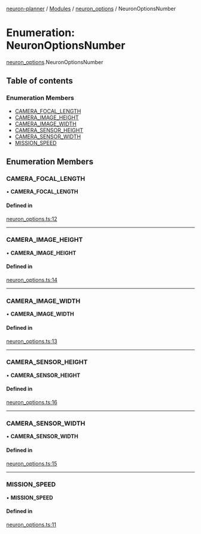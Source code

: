 [neuron-planner](../README.md) / [Modules](../modules.md) / [neuron\_options](../modules/neuron_options.md) / NeuronOptionsNumber

# Enumeration: NeuronOptionsNumber

[neuron_options](../modules/neuron_options.md).NeuronOptionsNumber

## Table of contents

### Enumeration Members

- [CAMERA\_FOCAL\_LENGTH](neuron_options.NeuronOptionsNumber.md#camera_focal_length)
- [CAMERA\_IMAGE\_HEIGHT](neuron_options.NeuronOptionsNumber.md#camera_image_height)
- [CAMERA\_IMAGE\_WIDTH](neuron_options.NeuronOptionsNumber.md#camera_image_width)
- [CAMERA\_SENSOR\_HEIGHT](neuron_options.NeuronOptionsNumber.md#camera_sensor_height)
- [CAMERA\_SENSOR\_WIDTH](neuron_options.NeuronOptionsNumber.md#camera_sensor_width)
- [MISSION\_SPEED](neuron_options.NeuronOptionsNumber.md#mission_speed)

## Enumeration Members

### CAMERA\_FOCAL\_LENGTH

• **CAMERA\_FOCAL\_LENGTH**

#### Defined in

[neuron_options.ts:12](https://github.com/vtol-neuron/neuron-planner/blob/4fe8ba4/src/js/neuron_options.ts#L12)

___

### CAMERA\_IMAGE\_HEIGHT

• **CAMERA\_IMAGE\_HEIGHT**

#### Defined in

[neuron_options.ts:14](https://github.com/vtol-neuron/neuron-planner/blob/4fe8ba4/src/js/neuron_options.ts#L14)

___

### CAMERA\_IMAGE\_WIDTH

• **CAMERA\_IMAGE\_WIDTH**

#### Defined in

[neuron_options.ts:13](https://github.com/vtol-neuron/neuron-planner/blob/4fe8ba4/src/js/neuron_options.ts#L13)

___

### CAMERA\_SENSOR\_HEIGHT

• **CAMERA\_SENSOR\_HEIGHT**

#### Defined in

[neuron_options.ts:16](https://github.com/vtol-neuron/neuron-planner/blob/4fe8ba4/src/js/neuron_options.ts#L16)

___

### CAMERA\_SENSOR\_WIDTH

• **CAMERA\_SENSOR\_WIDTH**

#### Defined in

[neuron_options.ts:15](https://github.com/vtol-neuron/neuron-planner/blob/4fe8ba4/src/js/neuron_options.ts#L15)

___

### MISSION\_SPEED

• **MISSION\_SPEED**

#### Defined in

[neuron_options.ts:11](https://github.com/vtol-neuron/neuron-planner/blob/4fe8ba4/src/js/neuron_options.ts#L11)
